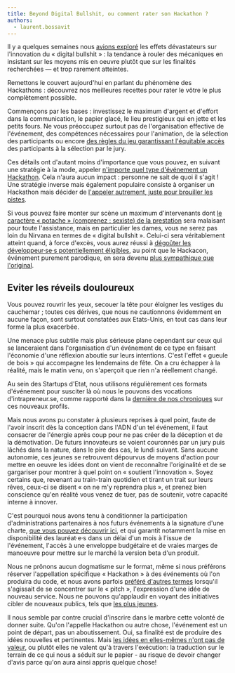 ```yaml
---
title: Beyond Digital Bullshit, ou comment rater son Hackathon ?
authors:
  - laurent.bossavit
---
```


Il y a quelques semaines nous [avions exploré](https://beta.gouv.fr/2017/03/24/no-more-digital-bullshit-please.html) les effets dévastateurs sur l'innovation du « digital bullshit » : la tendance à rouler des mécaniques en insistant sur les moyens mis en oeuvre plutôt que sur les finalités recherchées — et trop rarement atteintes.

Remettons le couvert aujourd'hui en parlant du phénomène des Hackathons : découvrez nos meilleures recettes pour rater le vôtre le plus complètement possible.

<!--more-->

Commençons par les bases : investissez le maximum d'argent et d'effort dans la communication, le papier glacé, le lieu prestigieux qui en jette et les petits fours. Ne vous préoccupez surtout pas de l'organisation effective de l'événement, des compétences nécessaires pour l'animation, de la sélection des participants ou encore [des règles du jeu garantissant l'équitable accès](http://ww2.kqed.org/news/2013/11/25/salesforce-hack-scandal/) des participants à la sélection par le jury.

Ces détails ont d'autant moins d'importance que vous pouvez, en suivant une stratégie à la mode, appeler [n'importe quel type d'événement un Hackathon](https://www.slideteam.net/blog/presentation-hackathon-simple-powerpoint-hacks-to-create-stunning-slides). Cela n'aura aucun impact : personne ne sait de quoi il s'agit ! Une stratégie inverse mais également populaire consiste à organiser un Hackathon mais décider de [l'appeler autrement, juste pour brouiller les pistes](https://www.quora.com/Whats-an-alternative-name-for-a-hackathon).

Si vous pouvez faire monter sur scène un maximum d'intervenants dont [le caractère « potache » (comprenez : sexiste) de la prestation](https://www.theguardian.com/commentisfree/2013/sep/09/titstare-app-women-tech-sexism) sera malaisant pour toute l'assistance, mais en particulier les dames, vous ne serez pas loin du Nirvana en termes de « digital bullshit ». Celui-ci sera véritablement atteint quand, à force d'excès, vous aurez réussi à [dégoûter les développeur·se·s potentiellement éligibles](https://www.hackersrepublic.org/culture-du-hacking/hackathon-piege-cons), au point que le Hackacon, événement purement parodique, en sera devenu [plus sympathique que l'original](https://www.maddyness.com/innovation/2016/11/03/nantes-hackacon-anti-hackathon/).

## Eviter les réveils douloureux

Vous pouvez rouvrir les yeux, secouer la tête pour éloigner les vestiges du cauchemar ; toutes ces dérives, que nous ne cautionnons évidemment en aucune façon, sont surtout constatées aux Etats-Unis, en tout cas dans leur forme la plus exacerbée.

Une menace plus subtile mais plus sérieuse plane cependant sur ceux qui se lanceraient dans l'organisation d'un événement de ce type en faisant l'économie d'une réflexion aboutie sur leurs intentions. C'est l'effet « gueule de bois » qui accompagne les lendemains de fête. On a cru échapper à la réalité, mais le matin venu, on s'aperçoit que rien n'a réellement changé.

Au sein des Startups d'Etat, nous utilisons régulièrement ces formats d'événement pour susciter là où nous le pouvons des vocations d'intrapreneur.se, comme rapporté dans la [dernière de nos chroniques](https://beta.gouv.fr/2017/03/22/intrapreneurs-comment-les-trouver.html) sur ces nouveaux profils.

Mais nous avons pu constater à plusieurs reprises à quel point, faute de l'avoir inscrit dès la conception dans l'ADN d'un tel événement, il faut consacrer de l'énergie après coup pour ne pas créer de la déception et de la démotivation. De futurs innovateurs se voient couronnés par un jury puis lâchés dans la nature, dans le pire des cas, le lundi suivant. Sans aucune autonomie, ces jeunes se retrouvent dépourvus de moyens d'action pour mettre en oeuvre les idées dont on vient de reconnaître l'originalité et de se gargariser pour montrer à quel point on « soutient l'innovation ». Soyez certains que, revenant au train-train quotidien et tirant un trait sur leurs rêves, ceux-ci se disent « on ne m'y reprendra plus », et prenez bien conscience qu'en réalité vous venez de tuer, pas de soutenir, votre capacité interne à innover.

C'est pourquoi nous avons tenu à conditionner la participation d'administrations partenaires à nos futurs événements à la signature d'une charte, [que vous pouvez découvrir ici](https://github.com/betagouv/beta.gouv.fr/wiki/files/Charte-Hackathon.pdf), et qui garantit notamment la mise en disponibilité des lauréat·e·s dans un délai d'un mois à l'issue de l'événement, l'accès à une enveloppe budgétaire et de vraies marges de manoeuvre pour mettre sur le marché la version beta d'un produit.

Nous ne prônons aucun dogmatisme sur le format, même si nous préférons réserver l'appellation spécifique « Hackathon » à des événements où l'on produira du code, et nous avons parfois [préféré d'autres termes](https://beta.gouv.fr/evenement/2016/04/08/bootcamp.html) lorsqu'il s'agissait de se concentrer sur le « pitch », l'expression d'une idée de nouveau service. Nous ne pouvons qu'applaudir en voyant des initiatives cibler de nouveaux publics, tels que [les plus jeunes](http://lesclesdedemain.lemonde.fr/societe/quand-les-enfants-imaginent-le-futur-de-leur-ecole_a-91-6154.html).

Il nous semble par contre crucial d'inscrire dans le marbre cette volonté de donner suite. Qu'on l'appelle Hackathon ou autre chose, l'événement est un point de départ, pas un aboutissement. Oui, sa finalité est de produire des idées nouvelles et pertinentes. Mais [les idées en elles-mêmes n'ont pas de valeur](http://1001startups.fr/startup-pourquoi-lexecution-est-elle-plus-importante-que-lidee/), ou plutôt elles ne valent qu'à travers l'exécution: la traduction sur le terrain de ce qui nous a séduit sur le papier - au risque de devoir changer d'avis parce qu'on aura ainsi appris quelque chose!
